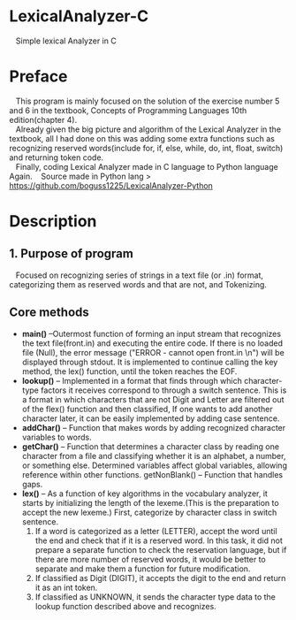 # LexicalAnalyzer-C
&nbsp;&nbsp; Simple lexical Analyzer in C
# Preface
&nbsp;&nbsp; This program is mainly focused on the solution of the exercise number 5 and 6 in the textbook, Concepts of Programming Languages 10th edition(chapter 4).\
&nbsp;&nbsp; Already given the big picture and algorithm of the Lexical Analyzer in the textbook, all I had done on this was adding some extra functions such as recognizing reserved words(include for, if, else, while, do, int, float, switch) and returning token code. \
&nbsp;&nbsp; Finally, coding Lexical Analyzer made in C language to Python language Again. 
&nbsp;&nbsp; Source made in Python lang > https://github.com/boguss1225/LexicalAnalyzer-Python
# Description
## 1. Purpose of program
&nbsp;&nbsp; Focused on recognizing series of strings in a text file (or .in) format, categorizing them as reserved words and that are not, and Tokenizing.
## Core methods
* **main()** –Outermost function of forming an input stream that recognizes the text file(front.in) and executing the entire code. If there is no loaded file (Null), the error message ("ERROR - cannot open front.in \n") will be displayed through stdout. It is implemented to continue calling the key method, the lex() function, until the token reaches the EOF.
* **lookup()** – Implemented in a format that finds through which character-type factors it receives correspond to through a switch sentence. This is a format in which characters that are not Digit and Letter are filtered out of the flex() function and then classified, If one wants to add another character later, it can be easily implemented by adding case sentence.
* **addChar()** – Function that makes words by adding recognized character variables to words.
* **getChar()** – Function that determines a character class by reading one character from a file and classifying whether it is an alphabet, a number, or something else. Determined variables affect global variables, allowing reference within other functions.
getNonBlank() – Function that handles gaps.
* **lex()** – As a function of key algorithms in the vocabulary analyzer, it starts by initializing the length of the lexeme.(This is the preparation to accept the new lexeme.) First, categorize by character class in switch sentence.
  1) If a word is categorized as a letter (LETTER), accept the word until the end and check that if it is a reserved word. In this task, it did not prepare a separate function to check the reservation language, but if there are more number of reserved words, it would be better to separate and make them a function for future modification.
  2) If classified as Digit (DIGIT), it accepts the digit to the end and return it as an int token.
  3) If classified as UNKNOWN, it sends the character type data to the lookup function described above and recognizes.

